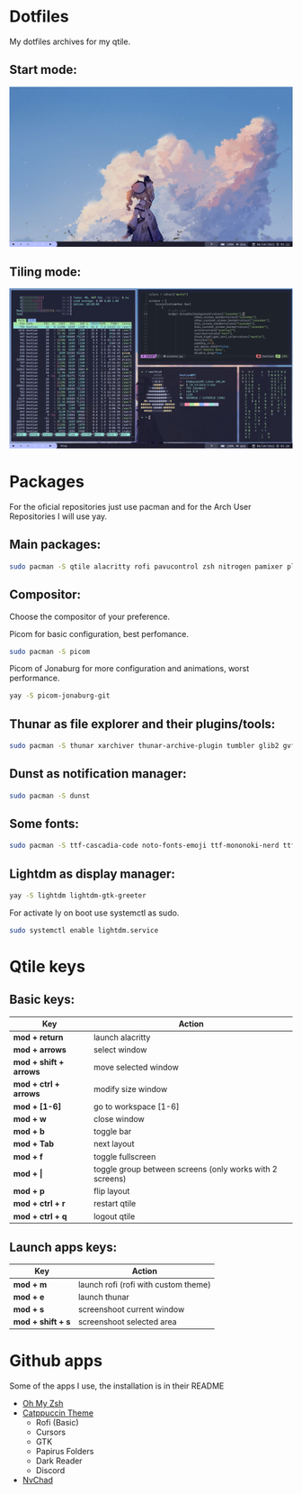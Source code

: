 # Dotfiles

My dotfiles archives for my qtile.

## Start mode:

![App Screenshot](assets/base.png)

## Tiling mode:

![App Screenshot](assets/tiling.png)

# Packages

For the oficial repositories just use pacman and for the Arch User Repositories
I will use yay.

## Main packages:

```bash
sudo pacman -S qtile alacritty rofi pavucontrol zsh nitrogen pamixer playerctl brightnessctl network-manager-applet numlockx scrot zathura qimgv
```

## Compositor:

Choose the compositor of your preference.

Picom for basic configuration, best perfomance.
```bash
sudo pacman -S picom
```

Picom of Jonaburg for more configuration and animations, worst performance.
```bash
yay -S picom-jonaburg-git
```

## Thunar as file explorer and their plugins/tools:

```bash
sudo pacman -S thunar xarchiver thunar-archive-plugin tumbler glib2 gvfs
```

## Dunst as notification manager:

```bash
sudo pacman -S dunst
```

## Some fonts:

```bash
sudo pacman -S ttf-cascadia-code noto-fonts-emoji ttf-mononoki-nerd ttf-roboto-mono-nerd
```

## Lightdm as display manager:

```bash
yay -S lightdm lightdm-gtk-greeter
```

For activate ly on boot use systemctl as sudo.

```bash
sudo systemctl enable lightdm.service
```

# Qtile keys

## Basic keys:

| Key                      | Action                                                   |
| ------------------------ | -------------------------------------------------------- |
| **mod + return**         | launch alacritty                                         |
| **mod + arrows**         | select window                                            |
| **mod + shift + arrows** | move selected window                                     |
| **mod + ctrl + arrows**  | modify size window                                       |
| **mod + [1-6]**          | go to workspace [1-6]                                    |
| **mod + w**              | close window                                             |
| **mod + b**              | toggle bar                                               |
| **mod + Tab**            | next layout                                              |
| **mod + f**              | toggle fullscreen                                        |
| **mod + \|**             | toggle group between screens (only works with 2 screens) |
| **mod + p**              | flip layout                                              |
| **mod + ctrl + r**       | restart qtile                                            |
| **mod + ctrl + q**       | logout qtile                                             |

## Launch apps keys:

| Key                 | Action                               |
| ------------------- | ------------------------------------ |
| **mod + m**         | launch rofi (rofi with custom theme) |
| **mod + e**         | launch thunar                        |
| **mod + s**         | screenshoot current window           |
| **mod + shift + s** | screenshoot selected area            |

# Github apps

Some of the apps I use, the installation is in their README

- [Oh My Zsh](https://github.com/ohmyzsh/ohmyzsh)
- [Catppuccin Theme](https://github.com/catppuccin/catppuccin)
    - Rofi (Basic)
    - Cursors
    - GTK
    - Papirus Folders
    - Dark Reader
    - Discord
- [NvChad](https://nvchad.com/)